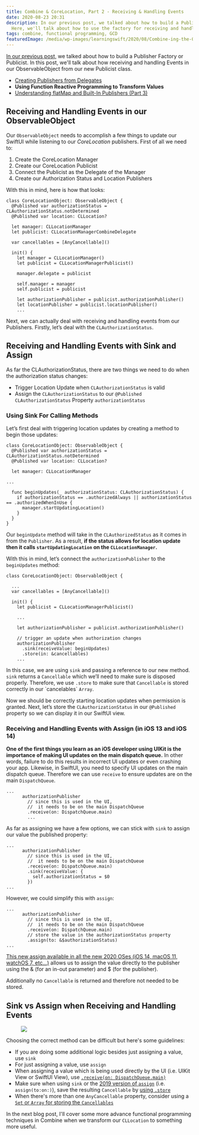 ```yaml
---
title: Combine & CoreLocation, Part 2 - Receiving & Handling Events
date: 2020-08-23 20:31
description: In our previous post, we talked about how to build a Publisher Factory.
  Here, we'll talk about how to use the factory for receiving and handling events.
tags: combine, functional programming, GCD
featuredImage: /media/wp-images/learningswift/2020/08/Combine-ing-the-Old-with-the-New.001.png
---
```

[In our previous
post,](https://learningswift.brightdigit.com/combine-corelocation-publishers-delegates/)
we talked about how to build a Publisher Factory or Publicist. In this
post, we'll talk about how receiving and handling Events in our
ObservableObject from our new Publicist class.

-   [Creating Publishers from
    Delegates](https://learningswift.brightdigit.com/combine-corelocation-publishers-delegates/)
-   **Using Function Reactive Programming to Transform Values**
-   [Understanding flatMap and Built-In Publishers
    (Part 3)](https://learningswift.brightdigit.com/combine-corelocation-swiftui-delegates/)

## Receiving and Handling Events in our ObservableObject

Our `ObservableObject` needs to accomplish a few things to update our
SwiftUI while listening to our *CoreLocation* publishers. First of all
we need to:

1.  Create the CoreLocation Manager
2.  Create our CoreLocation Publicist
3.  Connect the Publicist as the Delegate of the Manager
4.  Create our Authorization Status and Location Publishers

With this in mind, here is how that looks:

    class CoreLocationObject: ObservableObject {
      @Published var authorizationStatus = CLAuthorizationStatus.notDetermined
      @Published var location: CLLocation?

      let manager: CLLocationManager
      let publicist: CLLocationManagerCombineDelegate

      var cancellables = [AnyCancellable]()

      init() {
        let manager = CLLocationManager()
        let publicist = CLLocationManagerPublicist()

        manager.delegate = publicist

        self.manager = manager
        self.publicist = publicist

        let authorizationPublisher = publicist.authorizationPublisher()
        let locationPublisher = publicist.locationPublisher()
        ...

Next, we can actually deal with receiving and handling events from our
Publishers. Firstly, let’s deal with the `CLAuthorizationStatus`.

## Receiving and Handling Events with Sink and Assign

As far the CLAuthorizationStatus, there are two things we need to do
when the authorization status changes:

-   Trigger Location Update when `CLAuthorizationStatus` is valid
-   Assign the `CLAuthorizationStatus` to our
    `@Published CLAuthorizationStatus` Property `authorizationStatus`

### Using Sink For Calling Methods

Let’s first deal with triggering location updates by creating a method
to begin those updates:

    class CoreLocationObject: ObservableObject {
      @Published var authorizationStatus = CLAuthorizationStatus.notDetermined
      @Published var location: CLLocation?

      let manager: CLLocationManager

    ...

      func beginUpdates(_ authorizationStatus: CLAuthorizationStatus) {
        if authorizationStatus == .authorizedAlways || authorizationStatus == .authorizedWhenInUse {
          manager.startUpdatingLocation()
        }
      }
    }

Our `beginUpdate` method will take in the `CLAuthorizedStatus` as it
comes in from the `Publisher`. As a result, **if the status allows for
location update then it calls `startUpdatingLocation` on the
`CLLocationManager`.**

With this in mind, let’s connect the `authorizationPublisher` to the
`beginUpdates` method:

    class CoreLocationObject: ObservableObject {

      ...
      var cancellables = [AnyCancellable]()

      init() {
        let publicist = CLLocationManagerPublicist()
       
        ...
        
        let authorizationPublisher = publicist.authorizationPublisher()

        // trigger an update when authorization changes
        authorizationPublisher
          .sink(receiveValue: beginUpdates)
          .store(in: &cancellables)
        ...

In this case, we are using `sink` and passing a reference to our new
method. `sink` returns a `Cancellable` which we’ll need to make sure is
disposed properly. Therefore, we use `.store` to make sure that
`Cancellable` is stored correctly in our \`cancelables\` `Array`.

Now we should be correctly starting location updates when permission is
granted. Next, let’s store the `CLAuthorizationStatus` in our
`@Published` property so we can display it in our SwiftUI view.

### Receiving and Handling Events with Assign (in iOS 13 and iOS 14)

**One of the first things you learn as an iOS developer using UIKit is
the importance of making UI updates on the main dispatch queue.** In
other words, failure to do this results in incorrect UI updates or even
crashing your app. Likewise, in SwiftUI, you need to specify UI updates
on the main dispatch queue. Therefore we can use `receive` to ensure
updates are on the main `DispatchQueue`.

    ...
          authorizationPublisher
            // since this is used in the UI,
            //  it needs to be on the main DispatchQueue
            .receive(on: DispatchQueue.main)
            ...

As far as assigning we have a few options, we can stick with `sink` to
assign our value the published property:

    ...
          authorizationPublisher
            // since this is used in the UI,
            //  it needs to be on the main DispatchQueue
            .receive(on: DispatchQueue.main)
            .sink(receiveValue: {
              self.authorizationStatus = $0
            })
    ...

However, we could simplify this with `assign`:

    ...
          authorizationPublisher
            // since this is used in the UI,
            //  it needs to be on the main DispatchQueue
            .receive(on: DispatchQueue.main)
            // store the value in the authorizationStatus property
            .assign(to: &$authorizationStatus)
    ...

[This new assign available in all the new 2020 OSes (iOS 14, macOS 11,
watchOS 7,
etc…)](https://developer.apple.com/documentation/combine/publisher/assign(to:))
allows us to assign the value directly to the publisher using the & (for
an in-out parameter) and $ (for the publisher).

Additionally no `Cancellable` is returned and therefore not needed to be
stored.

## Sink vs Assign when Receiving and Handling Events

<figure>
<img src="https://learningswift.brightdigit.com/wp-content/uploads/sites/2/2020/08/Combine-ing-the-Old-with-the-New.001-1024x204.png" class="wp-image-1062" />
</figure>

Choosing the correct method can be difficult but here's some guidelines:

-   If you are doing some additional logic besides just assigning a
    value, use `sink`
-   For just assigning a value, use `assign`
-   When assigning a value which is being used directly by the UI (i.e.
    UIKit View or SwiftUI View), use
    [`.receive(on: DispatchQueue.main)`](https://developer.apple.com/documentation/combine/publisher/receive(on:options:))
-   Make sure when using `sink` or the [2019 version of
    `assign`](https://developer.apple.com/documentation/combine/publisher/assign(to:on:))
    (i.e. `assign(to:on:)`), save the resulting `Cancellable` by [using
    `.store`](https://developer.apple.com/documentation/combine/anycancellable/store(in:)-6cr9i)
-   When there's more than one `AnyCancellable` property, consider using
    a [`Set` or `Array` for storing the
    `Cancellables`](https://developer.apple.com/documentation/combine/anycancellable/store(in:)-3hyxs)

In the next blog post, I'll cover some more advance functional
programming techniques in Combine when we transform our `CLLocation` to
something more useful.